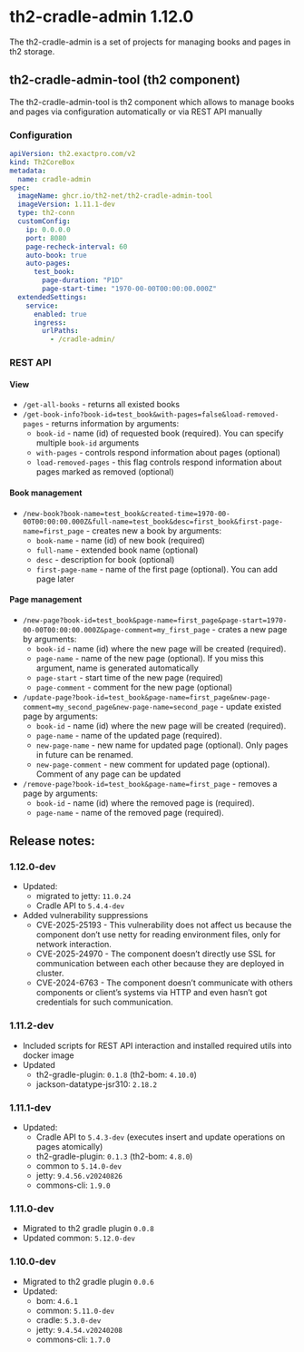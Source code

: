 # th2-cradle-admin 1.12.0

The th2-cradle-admin is a set of projects for managing books and pages in th2 storage.

## th2-cradle-admin-tool (th2 component)

The th2-cradle-admin-tool is th2 component which allows to manage books and pages via configuration automatically or via REST API manually

### Configuration

```yaml
apiVersion: th2.exactpro.com/v2
kind: Th2CoreBox
metadata:
  name: cradle-admin
spec:
  imageName: ghcr.io/th2-net/th2-cradle-admin-tool
  imageVersion: 1.11.1-dev
  type: th2-conn
  customConfig:
    ip: 0.0.0.0
    port: 8080
    page-recheck-interval: 60
    auto-book: true
    auto-pages:
      test_book:
        page-duration: "P1D"
        page-start-time: "1970-00-00T00:00:00.000Z"
  extendedSettings:
    service:
      enabled: true
      ingress:
        urlPaths:
          - /cradle-admin/
```

### REST API

#### View

* `/get-all-books` - returns all existed books
* `/get-book-info?book-id=test_book&with-pages=false&load-removed-pages` - returns information by arguments:
  * `book-id` - name (id) of requested book (required). You can specify multiple `book-id` arguments
  * `with-pages` - controls respond information about pages (optional)
  * `load-removed-pages` - this flag controls respond information about pages marked as removed (optional)

#### Book management 

* `/new-book?book-name=test_book&created-time=1970-00-00T00:00:00.000Z&full-name=test_book&desc=first_book&first-page-name=first_page` - creates new a book by arguments:
  * `book-name` - name (id) of new book (required)
  * `full-name` - extended book name (optional)
  * `desc` - description for book (optional)
  * `first-page-name` - name of the first page (optional). You can add page later

#### Page management

* `/new-page?book-id=test_book&page-name=first_page&page-start=1970-00-00T00:00:00.000Z&page-comment=my_first_page` - crates a new page by arguments:
  * `book-id` - name (id) where the new page will be created (required).
  * `page-name` - name of the new page (optional). If you miss this argument, name is generated automatically 
  * `page-start` - start time of the new page (required)
  * `page-comment` - comment for the new page (optional)
* `/update-page?book-id=test_book&page-name=first_page&new-page-comment=my_second_page&new-page-name=second_page` - update existed page by arguments:
  * `book-id` - name (id) where the new page will be created (required).
  * `page-name` - name of the updated page (required).
  * `new-page-name` - new name for updated page (optional). Only pages in future can be renamed.
  * `new-page-comment` - new comment for updated page (optional). Comment of any page can be updated  
* `/remove-page?book-id=test_book&page-name=first_page` - removes a page by arguments:
  * `book-id` - name (id) where the removed page is (required).
  * `page-name` - name of the removed page (required).

## Release notes:

### 1.12.0-dev
* Updated:
  * migrated to jetty: `11.0.24`
  * Cradle API to `5.4.4-dev`
* Added vulnerability suppressions
  * CVE-2025-25193 - This vulnerability does not affect us because the component don’t use netty for reading environment files, only for network interaction.
  * CVE-2025-24970 - The component doesn’t directly use SSL for communication between each other because they are deployed in cluster.
  * CVE-2024-6763 - The component doesn’t communicate with others components or client’s systems via HTTP and even hasn’t got credentials for such communication.

### 1.11.2-dev

* Included scripts for REST API interaction and installed required utils into docker image 
* Updated 
  * th2-gradle-plugin: `0.1.8` (th2-bom: `4.10.0`)
  * jackson-datatype-jsr310: `2.18.2`

### 1.11.1-dev
* Updated:
  * Cradle API to `5.4.3-dev` (executes insert and update operations on pages atomically)
  * th2-gradle-plugin: `0.1.3` (th2-bom: `4.8.0`)
  * common to `5.14.0-dev`
  * jetty: `9.4.56.v20240826`
  * commons-cli: `1.9.0`

### 1.11.0-dev
* Migrated to th2 gradle plugin `0.0.8`
* Updated common: `5.12.0-dev`

### 1.10.0-dev
* Migrated to th2 gradle plugin `0.0.6`
* Updated:
  * bom: `4.6.1`
  * common: `5.11.0-dev`
  * cradle: `5.3.0-dev`
  * jetty: `9.4.54.v20240208`
  * commons-cli: `1.7.0`